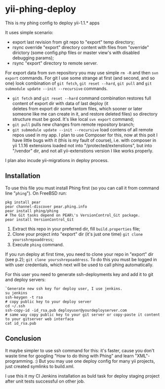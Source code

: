 # yii-phing-deploy
This is my phing config to deploy yii-1.1.* apps

It uses simple scenario:
- export last revision from git repo to "export" temp directory;
- rsync override "export" directory content with files from "override" dirictory (some config.php files or master view's with disabled debugging params);
- rsync "export" directory to remote server.

For export data from svn repository you may use simple `rm -R` and then `svn export` commands.
For git I use some strange at first (and second, and so one) look combination of `git fetch`, `git reset --hard`, `git pull` and `git submodule update --init --recursive` commands.

 - `git fetch` and `git reset --hard` command combination restores full content of export dir with data of last deploy (it  
deletes from export dir some fantom files, which sooner or later someone like me can create in it, and restore deleted files) so directory structure must be good. It's like local `svn export` command;
 - `git pull` pulls new changes from remote repository branch;
 - `git submodule update --init --recursive` load contens of all remote repos used in my app. I plan to use Composer for this, now at this poit I have little bugs with it (this is my fault of course), i.e. with composer in yii 1.1.16 extensions loaded not into "/protected/extenstions", but into "/vendor" dir, and not all yii-extenstions version I like works properly.
 
I plan also incude yii-migrations in deploy process.

## Installation ##
To use this file you must install Phing first (so you can call it from command line "`phing`"). On FreeBSD run:

```shell
pkg install pear
pear channel-discover pear.phing.info
pear install phing/phing
# The Git tasks depend on PEAR\'s VersionControl_Git package.
pear install VersionControl_Git
```

1. Extract this repo in your preferred dir, fill `build.properties` file;
2. Clone your project into "export" dir (it's just one time) `git clone yoursshrepoaddress`;
1. Execute `phing` command.

If you run deploy at first time, you need to clone your repo in "export" dir (see p.2);
`git clone yoursshrepoaddress`.
To do this you must be logged in with user credentials, which next will be used to call phing automatically.

For this user you need to generate ssh-deployments key and add it to git and deploy servers:
```ssh
`Generate new ssh key for deploy user, I use jenkins.
su jenkins
ssh-keygen -t rsa
# copy public key to your deploy server
cd ~/.ssh
ssh-copy-id -id_rsa.pub deployuser@yourdeployserver.com
# same way copy public key to your git server or copy-paste it content to your gitserver web interface
cat id_rsa.pub
```

## Conclusion ##
It maybe simpler to use ssh command for this: it's faster, cause you don't waste time for googling "How to do thing with Phing" and learn "XML"-programming. :) But you may use one deploy config for many yii projects, just created symlinks to build.xml.

I use this it my CI Jenkins installation as buld task for deploy staging project after unit tests successful on other job.
